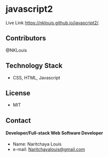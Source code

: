 # javascript2

 Live Link
  https://nklouis.github.io/javascript2/.

## Contributors
@NKLouis

## Technology Stack
* CSS, HTML, Javascript


## License
* MIT

## Contact
#### Developer/Full-stack Web Software Developer
* Name: Naritchaya Louis
* e-mail: Naritchayalouis@gmail.com








